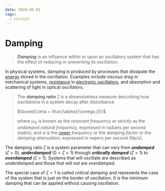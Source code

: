 ```yaml
---
date: 2024-05-01
tags:
  - circuit
---
```


# Damping

> ***Damping*** is an influence within or upon an oscillatory system that has the effect of reducing or preventing its oscillation.

In physical systems, damping is produced by processes that dissipate the [energy](7e3e2f1f.md) stored in the oscillation. Examples include viscous drag in mechanical systems, [resistance](427b2567.md) in [electronic oscillators](ee0de5b3.md), and absorption and scattering of light in optical oscillators.

> The ***damping ratio*** $\zeta$ is a dimensionless measure describing how oscillations in a system decay after disturbance.
>
> $\boxed{\zeta = \frac{\alpha}{\omega_0}}$
>
> where $\omega_0$ is known as the *resonant frequency* or strictly as the *undamped natural frequency*, expressed in radians per second $(\textrm{rad}/\textrm{s})$; and $\alpha$ is the *[neper](fd7cf1fa.md) frequency* or the *damping factor* or the *damping attenuation*, expressed in nepers per second $(\textrm{Np}/\textrm{s})$.

The damping ratio $\zeta$ is a system parameter that can vary from ***undamped*** $(\zeta = 0)$, ***underdamped*** $(0 < \zeta < 1)$ through ***critically damped*** $(\zeta = 1)$ to ***overdamped*** $(\zeta > 1)$. Systems that will oscillate are described as *underdamped* and those that will not are *overdamped*.

The special case of $\zeta = 1$ is called *critical damping* and represents the case of the system that is just on the border of oscillation. It is the minimum damping that can be applied without causing oscillation.
